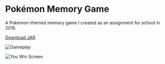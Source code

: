 # Pokémon Memory Game

A Pokémon-themed memory game I created as an assignment for school in 2016.

[Download JAR](https://csirmazbendeguz.net/assets/jars/pokemon-memory-game-1.0-SNAPSHOT.jar)

![Gameplay](https://cloud.githubusercontent.com/assets/19559023/18007669/49a0185a-6ba5-11e6-97d7-886142145a58.png)

![You Win Screen](https://cloud.githubusercontent.com/assets/19559023/18007670/49b658d6-6ba5-11e6-9932-39f2f7fec9f5.png)
